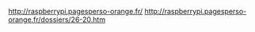 http://raspberrypi.pagesperso-orange.fr/
http://raspberrypi.pagesperso-orange.fr/dossiers/26-20.htm
